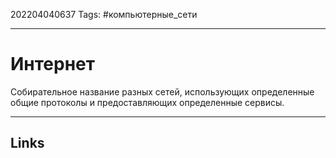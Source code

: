 202204040637
Tags: #компьютерные_сети

---

# Интернет
Собирательное название разных сетей, использующих определенные общие протоколы и предоставляющих определенные сервисы.

---
## Links